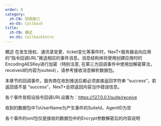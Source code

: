 ```yaml
---
order: 0
category:
  zh-CN: 回调接口
  en-US: Callback
title: 
  zh-CN: 概述
  en-US: CallbackIntro
---
```


概述
在发生授权、通讯录变更、ticket变化等事件时，NexT+服务器会向应用的“指令回调URL”推送相应的事件消息。消息结构体将使用创建应用时的EncodingAESKey进行加密（特别注意, 在第三方回调事件中使用加解密算法，receiveid的内容为suiteid），请参考接收消息解析数据包。

本章节的回调事件，服务商在收到推送后都必须直接返回字符串 “success”，若返回值不是 “success”，NexT+会把返回内容当作错误信息。

各个事件皆假设指令回调URL设置为：https://127.0.0.1/suite/receive

收到的数据包中ToUserName为产生事件的SuiteId，AgentID为空

各个事件的xml包仅是接收的数据包中的Encrypt参数解密后的内容说明